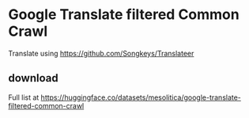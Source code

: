 # Google Translate filtered Common Crawl

Translate using https://github.com/Songkeys/Translateer

## download

Full list at https://huggingface.co/datasets/mesolitica/google-translate-filtered-common-crawl